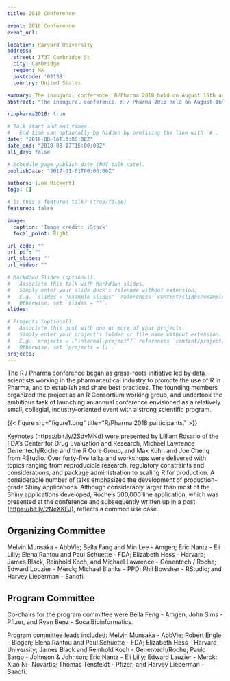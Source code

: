 ```yaml
---
title: 2018 Conference

event: 2018 Conference
event_url:

location: Harvard University
address:
  street: 1737 Cambridge St
  city: Cambridge
  region: MA
  postcode: '02138'
  country: United States

summary: The inaugural conference, R/Pharma 2018 held on August 16th and 17th at Harvard University attracted a representatives from academia, government, and industry.
abstract: "The inaugural conference, R / Pharma 2018 held on August 16th and 17th at Harvard University attracted a representatives from academia, government, and industry."

rinpharma2018: true

# Talk start and end times.
#   End time can optionally be hidden by prefixing the line with `#`.
date: "2018-08-16T13:00:00Z"
date_end: "2018-08-17T15:00:00Z"
all_day: false

# Schedule page publish date (NOT talk date).
publishDate: "2017-01-01T00:00:00Z"

authors: [Joe Rickert]
tags: []

# Is this a featured talk? (true/false)
featured: false

image:
  caption: 'Image credit: iStock'
  focal_point: Right

url_code: ""
url_pdf: ""
url_slides: ""
url_video: ""

# Markdown Slides (optional).
#   Associate this talk with Markdown slides.
#   Simply enter your slide deck's filename without extension.
#   E.g. `slides = "example-slides"` references `content/slides/example-slides.md`.
#   Otherwise, set `slides = ""`.
slides:

# Projects (optional).
#   Associate this post with one or more of your projects.
#   Simply enter your project's folder or file name without extension.
#   E.g. `projects = ["internal-project"]` references `content/project/deep-learning/index.md`.
#   Otherwise, set `projects = []`.
projects:
---
```


The R / Pharma conference began as grass-roots initiative led by data scientists working in
the pharmaceutical industry to promote the use of R in Pharma, and to establish and share
best practices. The founding members organized the project as an R Consortium working
group, and undertook the ambitious task of launching an annual conference envisioned as a
relatively small, collegial, industry-oriented event with a strong scientific program.

{{< figure src="figure1.png" title="R/Pharma 2018 participants." >}}

Keynotes (https://bit.ly/2SdvMNd) were presented by Lilliam Rosario of the FDA’s
Center for Drug Evaluation and Research, Michael Lawrence Genentech/Roche and the R
Core Group, and Max Kuhn and Joe Cheng from RStudio.
Over forty-five talks and workshops were delivered with topics ranging from reproducible research, regulatory constraints and considerations, and package administration
to scaling R for production. A considerable number of talks emphasized the development
of production-grade Shiny applications. Although considerably larger than most of the
Shiny applications developed, Roche’s 500,000 line application, which was presented at
the conference and subsequently written up in a post (https://bit.ly/2NeXKFJ), reflects a
common use case.

## Organizing Committee

Melvin Munsaka - AbbVie; Bella Fang and Min Lee - Amgen; Eric Nantz - Eli Lilly; Elena
Rantou and Paul Schuette - FDA; Elizabeth Hess - Harvard; James Black, Reinhold Koch,
and Michael Lawrence - Genentech / Roche; Edward Louzier - Merck; Michael Blanks -
PPD; Phil Bowsher - RStudio; and Harvey Lieberman - Sanofi.

## Program Committee

Co-chairs for the program committee were Bella Feng - Amgen, John Sims - Pfizer, and Ryan
Benz - SocalBioinformatics.

Program committee leads included: Melvin Munsaka - AbbVie; Robert Engle - Biogen;
Elena Rantou and Paul Schuette - FDA; Elizabeth Hess - Harvard University; James Black
and Reinhold Koch - Genentech/Roche; Paulo Bargo - Johnson & Johnson; Eric Nantz - Eli
Lilly; Edward Lauzier - Merck; Xiao Ni- Novartis; Thomas Tensfeldt - Pfizer; and Harvey
Lieberman - Sanofi.
